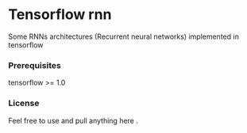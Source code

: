 # Tensorflow rnn

Some RNNs architectures (Recurrent neural networks) implemented in tensorflow

### Prerequisites

tensorflow >= 1.0
 

### License

Feel free to use and pull anything here .
